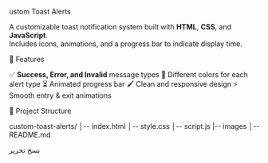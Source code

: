 ustom Toast Alerts

A customizable toast notification system built with **HTML**, **CSS**, and **JavaScript**.  
Includes icons, animations, and a progress bar to indicate display time.

🚀 Features

 ✅ **Success, Error, and Invalid** message types
 🎨 Different colors for each alert type
 ⏳ Animated progress bar
 🖌️ Clean and responsive design
 ⚡ Smooth entry & exit animations

📂 Project Structure

custom-toast-alerts/
│-- index.html
│-- style.css
│-- script.js
|-- images
│-- README.md

نسخ
تحرير




